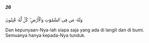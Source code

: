 ##### 26

<span class="ayah">وَلَهُۥ مَن فِى ٱلسَّمَٰوَٰتِ وَٱلْأَرْضِ ۖ كُلٌّۭ لَّهُۥ قَٰنِتُونَ</span>

<span class="ayah_translation">Dan kepunyaan-Nya-lah siapa saja yang ada di langit dan di bumi. Semuanya hanya kepada-Nya tunduk.</span>
